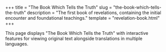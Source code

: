 +++
title = "The Book Which Tells the Truth"
slug = "the-book-which-tells-the-truth"
description = "The first book of revelations, containing the initial encounter and foundational teachings."
template = "revelation-book.html"
+++

This page displays "The Book Which Tells the Truth" with interactive features for viewing original text alongside translations in multiple languages.